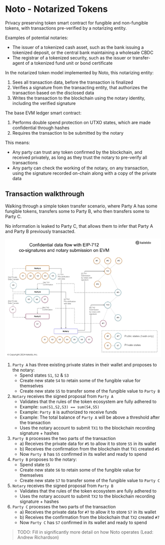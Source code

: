 # Noto - Notarized Tokens

Privacy preserving token smart contract for fungible and non-fungible tokens, with transactions pre-verified by a notarizing entity.

Examples of potential notaries:
- The issuer of a tokenized cash asset, such as the bank issuing a tokenized deposit, or the central bank maintaining a wholesale CBDC
- The registrar of a tokenized security, such as the issuer or transfer-agent of a tokenized fund unit or bond certificate

In the notarized token model implemented by Noto, this notarizing entity:
1. Sees all transaction data, before the transaction is finalized
2. Verifies a signature from the transacting entity, that authorizes the transaction based on the disclosed data
3. Writes the transaction to the blockchain using the notary identity, including the verified signature

The base EVM ledger smart contract:
1. Performs double spend protection on UTXO states, which are made confidential through hashes
2. Requires the transaction to be submitted by the notary

This means:
- Any party can trust any token confirmed by the blockchain, and received privately, as long as they trust the notary to pre-verify all transactions
- Any party can check the working of the notary, on any transaction, using the signature recorded on-chain along with a copy of the private data

## Transaction walkthrough

Walking through a simple token transfer scenario, where Party A has some fungible tokens, transfers some to Party B, who then transfers some to Party C.

No information is leaked to Party C, that allows them to infer that Party A and Party B previously transacted.

![Noto transaction walkthrough](../images/noto_transaction_flow_example.png)

1. `Party A` has three existing private states in their wallet and proposes to the notary:
   - Spend states `S1`, `S2` & `S3`
   - Create new state `S4` to retain some of the fungible value for themselves
   - Create new state `S5` to transfer some of the fungible value to `Party B`
2. `Notary` receives the signed proposal from `Party A`
   - Validates that the rules of the token ecosystem are fully adhered to
   - Example: `sum(S1,S2,S3) == sum(S4,S5)`
   - Example: `Party B` is authorized to receive funds
   - Example: The total balance of `Party A` will be above a threshold after the transaction
   - Uses the notary account to submit `TX1` to the blockchain recording signature + hashes
3. `Party B` processes the two parts of the transaction
   - a) Receives the private data for `#5` to allow it to store `S5` in its wallet
   - b) Receives the confirmation from the blockchain that `TX1` created `#5`
   - Now `Party B` has `S5` confirmed in its wallet and ready to spend
4. `Party B` proposes to the notary:
   - Spend state `S5`
   - Create new state `S6` to retain some of the fungible value for themselves
   - Create new state `S7` to transfer some of the fungible value to `Party C`
5. `Notary` receives the signed proposal from `Party B`
   - Validates that the rules of the token ecosystem are fully adhered to
   - Uses the notary account to submit `TX2` to the blockchain recording signature + hashes
3. `Party C` processes the two parts of the transaction
   - a) Receives the private data for `#7` to allow it to store `S7` in its wallet
   - b) Receives the confirmation from the blockchain that `TX2` created `#7`
   - Now `Party C` has `S7` confirmed in its wallet and ready to spend

> TODO: Fill in significantly more detail on how Noto operates (Lead: Andrew Richardson)